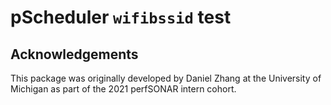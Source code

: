 # pScheduler `wifibssid` test

## Acknowledgements

This package was originally developed by Daniel Zhang at the
University of Michigan as part of the 2021 perfSONAR intern cohort.
